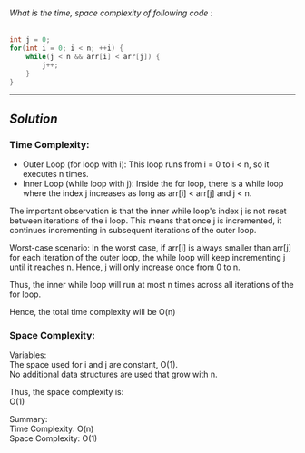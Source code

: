 ###### What is the time, space complexity of following code :
```cpp
int j = 0;
for(int i = 0; i < n; ++i) {
    while(j < n && arr[i] < arr[j]) {
        j++;
    }
}
```
---
## *Solution*
### Time Complexity:

- Outer Loop (for loop with i): This loop runs from i = 0 to i < n, so it executes n times.
- Inner Loop (while loop with j): Inside the for loop, there is a while loop where the index j increases as long as arr[i] < arr[j] and j < n.

The important observation is that the inner while loop's index j is not reset between iterations of the i loop. This means that once j is incremented, it continues incrementing in subsequent iterations of the outer loop.

Worst-case scenario: In the worst case, if arr[i] is always smaller than arr[j] for each iteration of the outer loop, the while loop will keep incrementing j until it reaches n. Hence, j will only increase once from 0 to n.

Thus, the inner while loop will run at most n times across all iterations of the for loop.

Hence, the total time complexity will be O(n)

### Space Complexity:

Variables:  
The space used for i and j are constant, O(1).  
No additional data structures are used that grow with n.

Thus, the space complexity is:  
O(1)  

Summary:  
Time Complexity: O(n)  
Space Complexity: O(1)